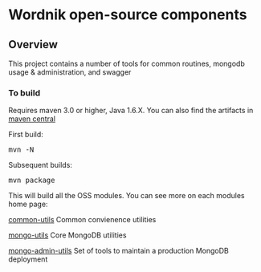 # Wordnik open-source components

## Overview
This project contains a number of tools for common routines, mongodb usage & administration, and swagger

### To build
Requires maven 3.0 or higher, Java 1.6.X.  You can also find the artifacts in [maven central](http://repo1.maven.org/maven2/com/wordnik/)

First build:
<pre>
mvn -N
</pre>

Subsequent builds:
<pre>
mvn package
</pre>

This will build all the OSS modules.  You can see more on each modules home page:

[common-utils](/wordnik/wordnik-oss/blob/master/modules/common-utils/README.md) Common convienence utilities

[mongo-utils](/wordnik/wordnik-oss/blob/master/modules/mongo-utils/README.md) Core MongoDB utilities

[mongo-admin-utils](/wordnik/wordnik-oss/blob/master/modules/mongo-admin-utils/README.md) Set of tools to maintain a production MongoDB deployment

